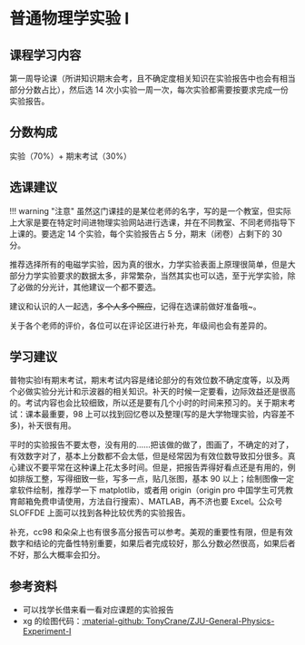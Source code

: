 # 普通物理学实验 Ⅰ

## 课程学习内容

第一周导论课（所讲知识期末会考，且不确定度相关知识在实验报告中也会有相当部分分数占比），然后选 14 次小实验一周一次，每次实验都需要按要求完成一份实验报告。

## 分数构成

实验（70%）+ 期末考试（30%）

## 选课建议

!!! warning "注意"
    虽然这门课挂的是某位老师的名字，写的是一个教室，但实际上大家是要在特定时间进物理实验网站进行选课，并在不同教室、不同老师指导下上课的。要选定 14 个实验，每个实验报告占 5 分，期末（闭卷）占剩下的 30 分。

推荐选择所有的电磁学实验，因为真的很水，力学实验表面上原理很简单，但是大部分力学实验要求的数据太多，非常繁杂，当然其实也可以选，至于光学实验，除了必做的分光计，其他建议一个都不要选。

建议和认识的人一起选，~~多个人多个照应~~，记得在选课前做好准备哦~。

关于各个老师的评价，各位可以在评论区进行补充，年级间也会有差异的。

## 学习建议

普物实验Ⅰ有期末考试，期末考试内容是绪论部分的有效位数不确定度等，以及两个必做实验分光计和示波器的相关知识。补天的时候一定要看，边际效益还是很高的。考试内容也会比较细致，所以还是要有几个小时的时间来预习的。关于期末考试：课本最重要，98 上可以找到回忆卷以及整理(写的是大学物理实验，内容差不多)，补天很有用。

平时的实验报告不要太卷，没有用的......把该做的做了，图画了，不确定的对了，有效数字对了，基本上分数都不会太低，但是经常因为有效位数导致扣分很多。真心建议不要平常在这种课上花太多时间。但是，把报告弄得好看点还是有用的，例如排版工整，写得细致一些，写多一点，贴几张图，基本 90 以上；绘制图像一定拿软件绘制，推荐学一下 matplotlib，或者用 origin（origin pro 中国学生可凭教育邮箱免费申请使用，方法自行搜索）、MATLAB，再不济也要 Excel。公众号 SLOFFDE 上面可以找到各种比较优秀的实验报告。

补充，cc98 和朵朵上也有很多高分报告可以参考。美观的重要性有限，但是有效数字和结论的完备性特别重要，如果后者完成较好，那么分数必然很高，如果后者不好，那么大概率会扣分。

## 参考资料

- 可以找学长借来看一看对应课题的实验报告
- xg 的绘图代码：[:material-github: TonyCrane/ZJU-General-Physics-Experiment-I](https://github.com/TonyCrane/ZJU-General-Physics-Experiment-I)
